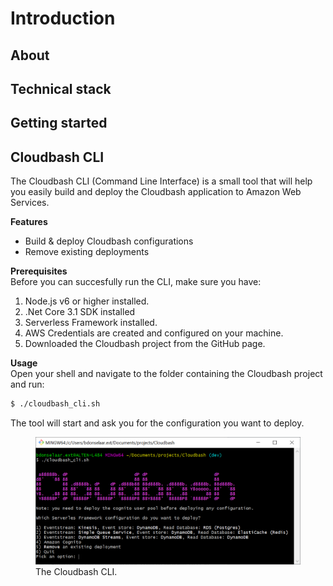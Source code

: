 # Introduction

## About
## Technical stack
## Getting started
## Cloudbash CLI
The Cloudbash CLI (Command Line Interface) is a small tool that will help you easily build and deploy the Cloudbash application to Amazon Web Services.

**Features**<br />
* Build & deploy Cloudbash configurations
* Remove existing deployments  
  
**Prerequisites**<br />
Before you can succesfully run the CLI, make sure you have:
1. Node.js v6 or higher installed.
2. .Net Core 3.1 SDK installed
3. Serverless Framework installed.
4. AWS Credentials are created and configured on your machine.
5. Downloaded the Cloudbash project from the GitHub page.
   
**Usage** <br />
Open your shell and navigate to the folder containing the Cloudbash project and run:
``` bash
$ ./cloudbash_cli.sh
```
The tool will start and ask you for the configuration you want to deploy.
<figure>
  <img src='../../assets/images/cloudbash_cli.png'>
  <figcaption>The Cloudbash CLI.</figcaption>
</figure>
  
